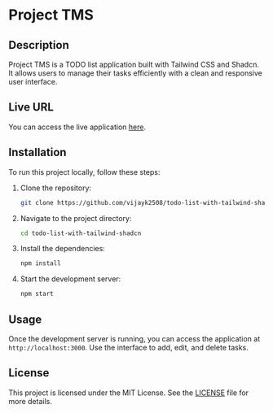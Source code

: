 # Project TMS

## Description
Project TMS is a TODO list application built with Tailwind CSS and Shadcn. It allows users to manage their tasks efficiently with a clean and responsive user interface.

## Live URL
You can access the live application [here](https://todo-list-with-tailwind-shadcn.vercel.app/).

## Installation
To run this project locally, follow these steps:

1. Clone the repository:
    ```bash
    git clone https://github.com/vijayk2508/todo-list-with-tailwind-shadcn
    ```
2. Navigate to the project directory:
    ```bash
    cd todo-list-with-tailwind-shadcn
    ```
3. Install the dependencies:
    ```bash
    npm install
    ```
4. Start the development server:
    ```bash
    npm start
    ```

## Usage
Once the development server is running, you can access the application at `http://localhost:3000`. Use the interface to add, edit, and delete tasks.

## License
This project is licensed under the MIT License. See the [LICENSE](LICENSE) file for more details.
